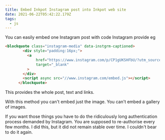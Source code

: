 ```yaml
---
title: Embed Inkpot Instagram post into Inkpot web site
date: 2021-06-22T05:42:22.179Z
tags:
  - js
---
```

You can easily embed one Instagram post with code Instagram provide eg
```html
<blockquote class="instagram-media" data-instgrm-captioned>
        <div style="padding:16px;">
          <a
              href="https://www.instagram.com/p/CP1gUKSHFbU/?utm_source=ig_embed&amp;utm_campaign=loading"
              target="_blank"
          >
        </div>
        <script async src="//www.instagram.com/embed.js"></script>
      </blockquote>
```
This provides the whole post, text and links.

With this method you can't embed just the image. You can't embed a gallery of images.

If you want those things you have to do the ridiculously long authentication process demanded by Instagram. You are supposed to re-authorise every few months. I did this, but it did not remain stable over time. I couldn't bear to do it again.